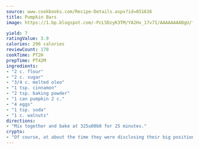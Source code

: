 ```yaml
---
source: www.cookbooks.com/Recipe-Details.aspx?id=851616
title: Pumpkin Bars
image: https://1.bp.blogspot.com/-PcL5DzyK3TM/YA2Hv_17v7I/AAAAAAAABgU/fyHeesSth_IZW9mL5lk6GxJO8cW8ksrGACLcBGAsYHQ/s320/12.png

yield: 7
ratingValue: 3.9
calories: 296 calories
reviewCount: 170
cookTime: PT2H
prepTime: PT42M
ingredients:
- "2 c. flour"
- "2 c. sugar"
- "3/4 c. melted oleo"
- "1 tsp. cinnamon"
- "2 tsp. baking powder"
- "1 can pumpkin 2 c."
- "4 eggs"
- "1 tsp. soda"
- "1 c. walnuts"
directions:
- "Mix together and bake at 325u00b0 for 25 minutes."
crypto:
- "Of course, at about the time they were disclosing their big position, Bitcoin started to crash."
---
```

